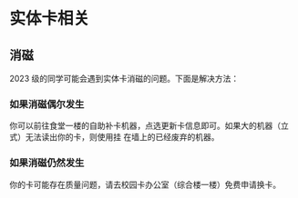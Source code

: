 # 实体卡相关

## 消磁
2023 级的同学可能会遇到实体卡消磁的问题。下面是解决方法：

### 如果消磁偶尔发生
你可以前往食堂一楼的自助补卡机器，点选更新卡信息即可。如果大的机器（立式）无法读出你的卡，则使用挂
在墙上的已经废弃的机器。

### 如果消磁仍然发生
你的卡可能存在质量问题，请去校园卡办公室（综合楼一楼）免费申请换卡。